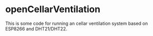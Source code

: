 # openCellarVentilation
This is some code for running an cellar ventilation system based on ESP8266 and DHT21/DHT22.
